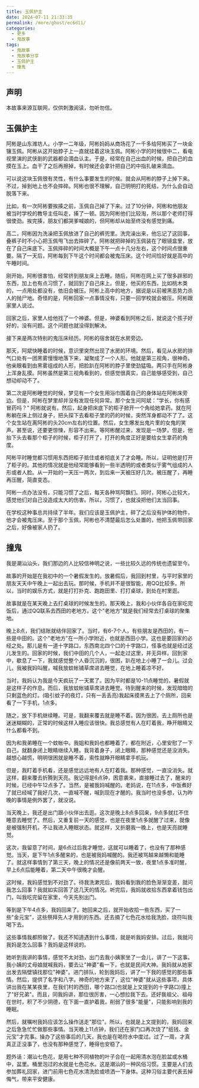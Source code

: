 ```yaml
---
title: 玉佩护主
date: 2024-07-11 21:33:35
permalink: /more/ghost/ec6d11/
categories:
  - 更多
  - 鬼故事
tags:
  - 鬼故事
  - 鬼故事分享
  - 玉佩护主
  - 撞鬼
---
```


## 声明

本故事来源互联网，仅供刺激阅读，勿听勿信。

<InArticleAdsense
    data-ad-client="ca-pub-1725717718088510"
    data-ad-slot="7426219401">
</InArticleAdsense>

<!-- more -->

## 玉佩护主

阿彬是山东潍坊人。小学一二年级，阿彬妈妈从商场花了一千多给阿彬买了一块金镶玉佩。阿彬从这开始脖子上一直就挂着这块玉佩。阿彬小学的时候很中二，看电视里演的武侠剧的武器都会滴血认主。于是，经常在自己出血的时候，把自己的血摸在玉上。血干了之后再擦掉，有时候还会拿针把自己的中指扎破来滴血。

可以说这块玉佩很有灵性，有什么事要发生的时候。就会从阿彬的脖子上掉下来。不过，掉到地上也不会摔碎。阿彬也很不理解，自己明明打的死结，为什么会自动脱落下来。

比如，有一次阿彬要挨揍之前，玉佩自己掉了下来。过了10分钟，阿彬和他朋友被当时学校的教导主任叫走，揍了一顿。因为阿彬他们比较淘，所以那个老师打得很使劲。挨完揍，朋友们都哭爹喊娘的，但阿彬却从始至终没有感觉到痛。

高二，阿彬因为洗澡把玉佩放进了自己的裤兜里。洗完澡出来，他忘记了这回事，叠裤子时不小心把玉佩甩飞出去摔碎了。阿彬就把碎掉的玉佩装在了眼镜盒里，放在了自己床底下。玉佩摔碎的时间大概是下午一点十几分左右，这个时间点很重要。隔了一天后，阿彬每到下午这个时间都会被鬼压床。这个时间恰好就是高中的午睡时间。

刚开始，阿彬很害怕，经常挤到朋友床上去睡。随后，阿彬在网上买了很多辟邪的东西，加上也有点习惯了，就回到了自己床上。但是，他买的东西，比如桃木类的，一点用处都没有，依旧会被压。阿彬上高中的地方，据说是以前被黑恶势力杀人的抛尸地。奇怪的是，阿彬回家一点事情没有，只要一回学校就会被压。阿彬跟家里人说过。

回家之后，家里人给他找了一个神婆。但是，神婆看到阿彬之后，就说这个孩子好好的，没有问题。这个问题也就没得到解决。

接下来是两次特别的鬼压床经历。阿彬的宿舍就在水房旁边。

那天，阿斌快睡着的时候，意识里突然出现了水房的环境。然后，看见从水房的排气口处有一团黑雾慢慢地落下来，凝聚成了一个人形。他就是第三视角，很神奇。他亲眼看到由黑雾组成的人形，把脸趴在阿彬的脖子里使劲猛吸。两只手在阿彬身上浑身乱摸。阿彬虽然是第三视角看到的，但感觉很真实，自己能够感受到，自己想动却动不了。

第二次是阿彬睡觉的时候，梦见有一个女生用浴巾围着自己的身体站在阿彬床旁边。但是，阿彬在梦里却并没有发现任何异常。那个女生问阿斌：“学长，你有感冒药吗？” 阿彬就说有。然后，起身把床底下的柜子掀开一个角给她拿药。就在阿彬躺在床上侧过身子，把头探下去看柜子里的药的时候，突然浑身都动不了了。这个女生站在离阿彬的头20cm左右的位置。然后，女生爆发出鬼片里的女鬼的笑声。甚至说，还要更惊悚，形容不出来。等阿彬醒过来，发现是一场梦。但是，他抬下头去看那个柜子的时候，柜子打开了，打开的角度正好是要给女生拿药的角度。

阿彬平时睡觉都习惯用东西把柜子抵住或者彻底关了才会睡。所以，证明他是打开了柜子的。其他的情况就是他经常能够看到一些半透明的或者类似于雾气组成的人形或者人脸。从一开始的一天压一两次，到后来一天被压好几次。被压醒了，再睡再压醒，简直变态。

阿彬一点办法没有，只能习惯了之后，每天各种骂阿飘们。同时，阿彬心比较大，感觉他们对自己没造成太大的伤害。所以，习惯了，也就没把他们太当回事。

在学校这种事总共持续了半年。我们应该是玉佩护主，碎了之后没有护体的物件，他才会被鬼压床。至于那个玉佩，阿彬也不清楚最后怎么处置的，他把玉佩带回家之后，好像被家人扔了。

## 撞鬼

我是潮汕汕头，我们那边的人比较信神明之说，一些比较久远的传统也遗留至今。

故事的开始是在我初中的一个暑假发生的。放暑假后，我回到村里，与平时家里的朋友天天中午晚上一起出去玩。那时候，手机并不是很智能，用QQ比较多。所以，当时的娱乐方式，就是打打扑克、跑跑田里、打打桌球，到处在村里逛。

故事就是在某天晚上去打桌球的时候发生的。那天晚上，我和小伙伴各自在家吃完饭后，通过QQ联系去西田的老地方。这个"老地方"就是我们经常去打桌球的聚集地。

晚上8点，我们结账就结伴回家了。当时，有6-7个人，有些朋友是西田的，有一些是中田的。这个"老地方"在一所小学附近，也就是西田小学。这也是要回家的必经之处。那儿是有一道十字路口，东西南北四个口的十字路口，怪事也就是经过这儿发生的。回家的时候，我们中田的几个人，一起走过这里，并无异样。回到家中，歇息了一下，我就感觉整个人昏沉沉的，很困，趴在地上小睡了一会儿。过会儿，我被我妈叫醒，喊我放蚊帐铺草席进去睡觉，在地上睡着凉不好。

当时，我妈认为我是今天疯玩了一天累了。因为平时都是10-11点睡觉的，暑假就是这样子的作息。而后，我放蚊帐铺草席进去睡觉。待到醒来的时候，发现暗暗的只剩蓝色的灯。(吸引蚊子的夜灯，只有一丢丢亮)我起床摸黑去上了个厕所，回来看了一下手机，1点多。

随之，放下手机继续睡。可是，我翻来覆去就是睡不着。因为很困，去上厕所也是迷迷糊糊的，正常的时候这样入睡应该很快。我总感觉有人在盯着我，睁开眼睛又什么都看不到。

因为和我弟睡在一个蚊帐中。我姐和我妈也都睡着了，都在附近，心里安慰了一下自己，就翻身闭上眼睛继续入睡。我背着身子，闭上眼睛，那种感觉还是没消失。越想心越慌，明明很困就是睡不着，索性就睁开眼睛拿手机玩。

但是，我盯着手机看，还是感觉远远地有人在盯着我。那种感觉，一直没消失。就这样，翻来覆去折腾到天亮。我记得是6点钟，困意袭来，直接睡过去了，醒来的时候，已经中午12点多了。当然，是被我妈喊醒的。老妈说，在11点多，中饭煮好了就已经喊了我好几次，一直喊不醒，喊到现在才醒的。我当时也没多想，认为昨晚的事情是例外罢了，就没说。

当天晚上，我还是出门跟小伙伴出去逛。这次是晚上8点多回来，9点多就扛不住睡意去睡觉了。然后，又重复前一天的感觉，也是在夜里1点多就醒了过来，就像是被强制开机，不让我进入睡眠状态。就这样，又折磨我一晚上，也是天亮就睡觉。

这次，我留意了时间，是6点过后我才睡觉，这就可以睡着了，也没有了那种感觉。当天，是下午1点多醒来的，也是被我妈喊醒的。我还被骂越来越懒和能睡了。就这样事情到了第三天，晚上的情况还是像前两天一致，夜里1点多准时醒，早上6点后能睡着，第二天中午很晚才会醒。

这时候，我妈感觉到不对劲了。待我洗漱完后，我妈看到我的脸色渐渐变差，就问我怎么回事？我就如实回答了这几天的情况。听完后，我妈就收拾东西拿着钱包出门，叫我吃完留在家里，今天先别出门。

等到是下午4点多，我妈回来了。她回来之后，就开始收拾一些东西，买了一些"金元宝"，这些祭拜先人才用到的东西。还去摘了七色花水给我洗脸，烧符叫我喝下去。

这些事情我都照做了。我还不知道遇到什么事情，就是听我妈安排。过后，我就问我妈是怎么回事？我妈是这样说的。

她听到我讲的事情，感觉不太对劲，出门去我小姨家坐了一会儿，讲了一下这事。我小姨的丈母娘就喊我妈，要去让"神婆"看一下，也就是民间大神。我妈就从她家出发去隔壁镇找那位"神婆"。进门排队，轮到我妈后，讲了一下我的感觉的那些事情。然后，提供了名字和八字。神奇的地方来了，这位"神婆"就从这些事项，具体讲出我在某某夜里，在我们村的西田，哪个路口(也就是上文提到的十字路口)撞上了"好兄弟"。而且，同我妈讲，那位很厉害，一心想拉我下去。还好我祖父、祖母在世时，积了不少阴德，在下面一直护着我，削弱了很多"能量"，只能影响到我的睡眠。

然后，就嘱咐我妈应该怎么操作送走"那位"。所以，也就是上文提到的，我妈回来之后急急忙忙做那些事情。当天晚上11点钟，我们还在家门口再次烧了"纸钱、金元宝"才完事。操办了这些事后的几天，我也是在喝符水中度过。过了一周，才真真正正没事了，也没有那种感觉了，睡得也安稳了。

题外话：潮汕七色花，是用七种不同植物的叶子合在一起用清水泡在脸盆或水桶中，盆里。桶里泡过的水就是七色花水。这是潮汕的一种风俗习惯。主要是人们去参加葬礼回家，进门前用七色花水清洗脸或喷洒一下身体。这种习俗主要代表去掉悔气，带来平安健康。